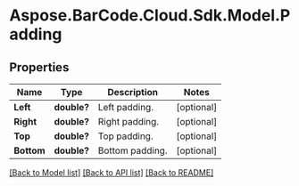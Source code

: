 # Aspose.BarCode.Cloud.Sdk.Model.Padding
## Properties

Name | Type | Description | Notes
------------ | ------------- | ------------- | -------------
**Left** | **double?** | Left padding. | [optional] 
**Right** | **double?** | Right padding. | [optional] 
**Top** | **double?** | Top padding. | [optional] 
**Bottom** | **double?** | Bottom padding. | [optional] 

[[Back to Model list]](../README.md#documentation-for-models) [[Back to API list]](../README.md#documentation-for-api-endpoints) [[Back to README]](../README.md)

